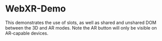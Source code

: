 # WebXR-Demo
 This demonstrates the use of slots, as well as shared and unshared DOM between the 3D and AR modes. Note the AR button will only be visible on AR-capable devices.
